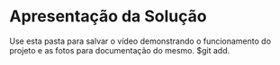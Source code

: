 # Apresentação da Solução

Use esta pasta para salvar o vídeo demonstrando o funcionamento do projeto e as fotos para documentação do mesmo.
$git add.
